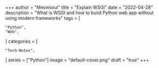 +++
author = "Meswsoul"
title = "Explain WSGI"
date = "2022-04-28"
description = "What is WSGI and how to build Python web app without using modern frameworks"
tags = [

    "Python",
    "Web",

]
categories = [

    "Tech-Notes",

]
series = ["Python"]
image = "default-cover.png"
draft = "true"
+++

